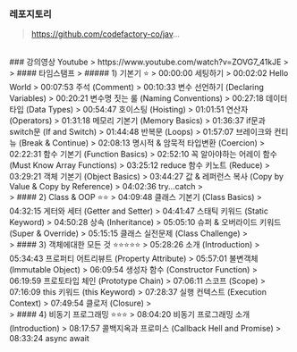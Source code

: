 ### 레포지토리
> https://github.com/codefactory-co/jav...
<BR/>
### 강의영상 Youtube
> https://www.youtube.com/watch?v=ZOVG7_41kJE
> <BR/>
> #### 타임스탬프
> ##### 1) 기본기 ⭐️
> 00:00:00 세팅하기   
> 00:02:02 Hello World   
> 00:07:53 주석 (Comment)   
> 00:10:33 변수 선언하기 (Declaring Variables)   
> 00:20:21 변수명 짓는 룰 (Naming Conventions)   
> 00:27:18 데이터 타입 (Data Types)   
> 00:54:47 호이스팅 (Hoisting)   
> 01:01:51 연산자 (Operators)   
> 01:31:18 메모리 기본기 (Memory Basics)   
> 01:36:37 if문과 switch문 (If and Switch)   
> 01:44:48 반복문 (Loops)   
> 01:57:07 브레이크와 컨티뉴 (Break & Continue)   
> 02:08:13 명시적 & 암묵적 타입변환 (Coercion)   
> 02:22:31 함수 기본기 (Function Basics)   
> 02:52:10 꼭 알아야하는 어레이 함수 (Must Know Array Functions)   
> 03:25:12 reduce 함수 키노트 (Reduce)   
> 03:29:21 객체 기본기 (Object Basics)   
> 03:44:27 값 & 레퍼런스 복사 (Copy by Value & Copy by Reference)   
> 04:02:36 try...catch   
> <BR/>
> #### 2) Class & OOP ⭐️⭐️
> 04:09:48 클래스 기본기 (Class Basics)   
> 04:32:15 게터와 세터 (Getter and Setter)   
> 04:41:47 스태틱 키워드 (Static Keyword)   
> 04:50:28 상속 (Inheritance)   
> 05:05:10 슈퍼 & 오버라이드 키워드 (Super & Override)   
> 05:15:15 클래스 실전문제 (Class Challenge)   
> <BR/>
> #### 3) 객체에대한 모든 것 ⭐️⭐️⭐️⭐️⭐️
> 05:28:26 소개 (Introduction)   
> 05:34:43 프로퍼티 어트리뷰트 (Property Attribute)   
> 05:57:01 불변객체 (Immutable Object)   
> 06:09:54 생성자 함수 (Constructor Function)   
> 06:19:59 프로토타입 체인 (Prototype Chain)   
> 07:06:11 스코프 (Scope)   
> 07:16:09 this 키워드 (this Keyword)   
> 07:28:37 실행 컨텍스트 (Execution Context)   
> 07:49:54 클로저 (Closure)   
> <BR/>
> #### 4) 비동기 프로그래밍 ⭐️⭐️⭐️
> 08:04:20 비동기 프로그래밍 소개 (Introduction)   
> 08:17:57 콜백지옥과 프로미스 (Callback Hell and Promise)   
> 08:33:24 async await   
